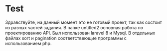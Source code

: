 # Test

Здравствуйте, на данный момент это не готовый проект, так как состоит из разных частей задания.
В папке untitled2 основная работа по проектированию API. Был использован laravel 8 и Mysql. 
В отдельных файлах sort и pagination соответствeющие программы с использованием php.
